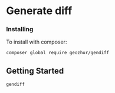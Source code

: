Generate diff
======================

### Installing

To install with composer:

```
composer global require geozhur/gendiff
```


## Getting Started

```
gendiff
```